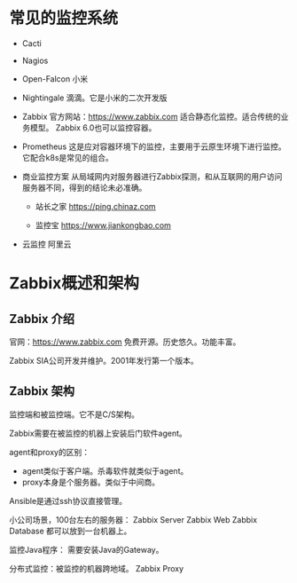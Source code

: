 # 常见的监控系统

+ Cacti

+ Nagios

+ Open-Falcon
小米

+ Nightingale
滴滴。它是小米的二次开发版

+ Zabbix
官方网站：https://www.zabbix.com
适合静态化监控。适合传统的业务模型。
Zabbix 6.0也可以监控容器。

+ Prometheus
这是应对容器环境下的监控，主要用于云原生环境下进行监控。它配合k8s是常见的组合。

+ 商业监控方案
从局域网内对服务器进行Zabbix探测，和从互联网的用户访问服务器不同，得到的结论未必准确。

    + 站长之家
    https://ping.chinaz.com

    + 监控宝
    https://www.jiankongbao.com

+ 云监控
阿里云

# Zabbix概述和架构

## Zabbix 介绍
官网：https://www.zabbix.com
免费开源。历史悠久。功能丰富。

Zabbix SIA公司开发并维护。2001年发行第一个版本。

## Zabbix 架构

监控端和被监控端。它不是C/S架构。

Zabbix需要在被监控的机器上安装后门软件agent。

agent和proxy的区别：
+ agent类似于客户端。杀毒软件就类似于agent。
+ proxy本身是个服务器。类似于中间商。

Ansible是通过ssh协议直接管理。

小公司场景，100台左右的服务器：
Zabbix Server
Zabbix Web
Zabbix Database
都可以放到一台机器上。

监控Java程序：
需要安装Java的Gateway。

分布式监控：被监控的机器跨地域。
Zabbix Proxy